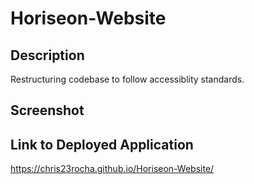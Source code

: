 
# Horiseon-Website

## Description
Restructuring codebase to follow accessiblity standards.



## Screenshot




## Link to Deployed Application

https://chris23rocha.github.io/Horiseon-Website/

